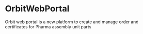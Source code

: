 # OrbitWebPortal
Orbit web portal is a new platform to create and manage order and certificates for Pharma assembly unit parts
